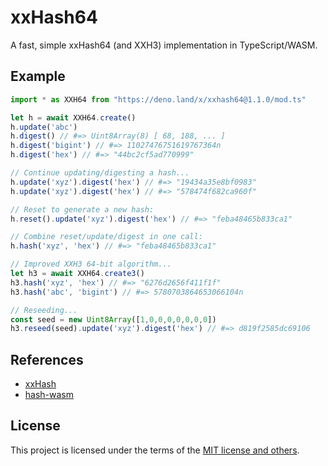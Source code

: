 # xxHash64

A fast, simple xxHash64 (and XXH3) implementation in TypeScript/WASM.

## Example

```ts
import * as XXH64 from "https://deno.land/x/xxhash64@1.1.0/mod.ts"

let h = await XXH64.create()
h.update('abc')
h.digest() // #=> Uint8Array(8) [ 68, 188, ... ]
h.digest('bigint') // #=> 11027476751619767364n
h.digest('hex') // #=> "44bc2cf5ad770999"

// Continue updating/digesting a hash...
h.update('xyz').digest('hex') // #=> "19434a35e8bf0983"
h.update('xyz').digest('hex') // #=> "578474f682ca960f"

// Reset to generate a new hash:
h.reset().update('xyz').digest('hex') // #=> "feba48465b833ca1"

// Combine reset/update/digest in one call:
h.hash('xyz', 'hex') // #=> "feba48465b833ca1"

// Improved XXH3 64-bit algorithm...
let h3 = await XXH64.create3()
h3.hash('xyz', 'hex') // #=> "6276d2656f411f1f"
h3.hash('abc', 'bigint') // #=> 5780703864653066104n

// Reseeding...
const seed = new Uint8Array([1,0,0,0,0,0,0,0])
h3.reseed(seed).update('xyz').digest('hex') // #=> d819f2585dc69106
```

## References

* [xxHash](https://cyan4973.github.io/xxHash/)
* [hash-wasm](https://github.com/Daninet/hash-wasm)

## License

This project is licensed under the terms of the [MIT license and others](LICENSE.txt).

